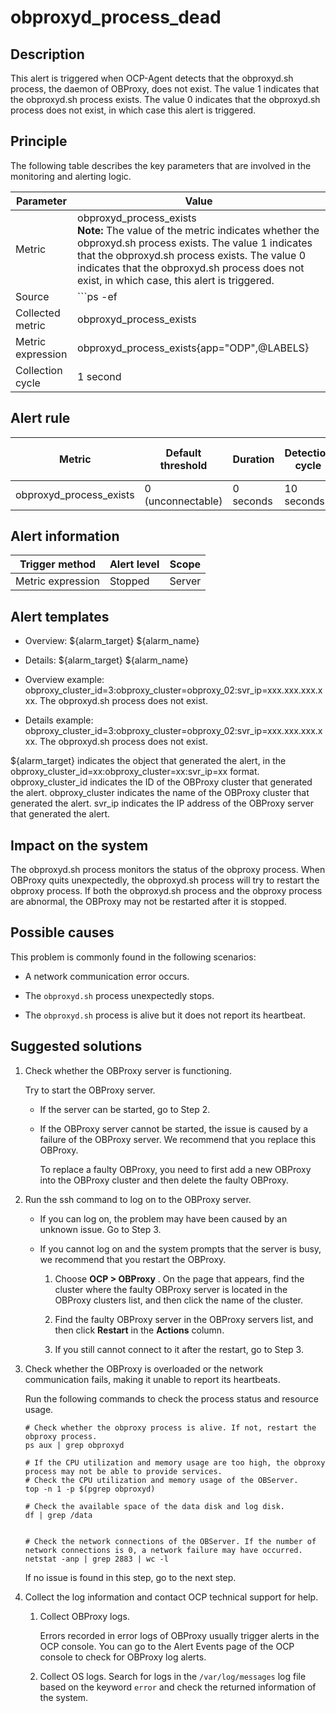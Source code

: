 obproxyd_process_dead
==========================================



Description
--------------------------------

This alert is triggered when OCP-Agent detects that the obproxyd.sh process, the daemon of OBProxy, does not exist. The value 1 indicates that the obproxyd.sh process exists. The value 0 indicates that the obproxyd.sh process does not exist, in which case this alert is triggered.

Principle
------------------------------

The following table describes the key parameters that are involved in the monitoring and alerting logic.


|     Parameter     |                                                                                                                                                       Value                                                                                                                                                       |
|-------------------|-------------------------------------------------------------------------------------------------------------------------------------------------------------------------------------------------------------------------------------------------------------------------------------------------------------------|
| Metric            | obproxyd_process_exists </br>**Note:**  The value of the metric indicates whether the obproxyd.sh process exists. The value 1 indicates that the obproxyd.sh process exists. The value 0 indicates that the obproxyd.sh process does not exist, in which case, this alert is triggered. |
| Source            | ```ps -ef|grep -w obproxyd.sh|grep -v grep|wc -l ```  </br>**Note**  The metric source of this alert is special. OCP-Agent runs the preceding Linux command to verify whether the daemon of OBProxy exists.                                                         |
| Collected metric  | obproxyd_process_exists                                                                                                                                                                                                                                                                                           |
| Metric expression | obproxyd_process_exists{app="ODP",@LABELS}                                                                                                                                                                                                                                                                        |
| Collection cycle  | 1 second                                                                                                                                                                                                                                                                                                          |



Alert rule
-------------------------------



|         Metric          | Default threshold | Duration  | Detection cycle | Time before clearance |
|-------------------------|-------------------|-----------|-----------------|-----------------------|
| obproxyd_process_exists | 0 (unconnectable) | 0 seconds | 10 seconds      | 5 minutes             |



Alert information
--------------------------------------



|  Trigger method   | Alert level | Scope  |
|-------------------|-------------|--------|
| Metric expression | Stopped     | Server |



Alert templates
------------------------------------

* Overview: \${alarm_target} ${alarm_name}



* Details: \${alarm_target} ${alarm_name}



* Overview example: obproxy_cluster_id=3:obproxy_cluster=obproxy_02:svr_ip=xxx.xxx.xxx.xxx. The obproxyd.sh process does not exist.



* Details example: obproxy_cluster_id=3:obproxy_cluster=obproxy_02:svr_ip=xxx.xxx.xxx.xxx. The obproxyd.sh process does not exist.






${alarm_target} indicates the object that generated the alert, in the obproxy_cluster_id=xx:obproxy_cluster=xx:svr_ip=xx format. obproxy_cluster_id indicates the ID of the OBProxy cluster that generated the alert. obproxy_cluster indicates the name of the OBProxy cluster that generated the alert. svr_ip indicates the IP address of the OBProxy server that generated the alert.

Impact on the system
-----------------------------------------

The obproxyd.sh process monitors the status of the obproxy process. When OBProxy quits unexpectedly, the obproxyd.sh process will try to restart the obproxy process. If both the obproxyd.sh process and the obproxy process are abnormal, the OBProxy may not be restarted after it is stopped.

Possible causes
------------------------------------

This problem is commonly found in the following scenarios:

* A network communication error occurs.



* The `obproxyd.sh` process unexpectedly stops.



* The `obproxyd.sh` process is alive but it does not report its heartbeat.






**Suggested solutions**
--------------------------------------------

1. Check whether the OBProxy server is functioning.

   Try to start the OBProxy server.
   * If the server can be started, go to Step 2.



   * If the OBProxy server cannot be started, the issue is caused by a failure of the OBProxy server. We recommend that you replace this OBProxy.

     To replace a faulty OBProxy, you need to first add a new OBProxy into the OBProxy cluster and then delete the faulty OBProxy.





2. Run the ssh command to log on to the OBProxy server.

   * If you can log on, the problem may have been caused by an unknown issue. Go to Step 3.



   * If you cannot log on and the system prompts that the server is busy, we recommend that you restart the OBProxy.

     1. Choose **OCP \> OBProxy** . On the page that appears, find the cluster where the faulty OBProxy server is located in the OBProxy clusters list, and then click the name of the cluster.



     2. Find the faulty OBProxy server in the OBProxy servers list, and then click **Restart** in the **Actions** column.



     3. If you still cannot connect to it after the restart, go to Step 3.









3. Check whether the OBProxy is overloaded or the network communication fails, making it unable to report its heartbeats.

   Run the following commands to check the process status and resource usage.

   ```shell
   # Check whether the obproxy process is alive. If not, restart the obproxy process.
   ps aux | grep obproxyd

   # If the CPU utilization and memory usage are too high, the obproxy process may not be able to provide services.
   # Check the CPU utilization and memory usage of the OBServer.
   top -n 1 -p $(pgrep obproxyd)

   # Check the available space of the data disk and log disk.
   df | grep /data


   # Check the network connections of the OBServer. If the number of network connections is 0, a network failure may have occurred.
   netstat -anp | grep 2883 | wc -l
   ```



   If no issue is found in this step, go to the next step.


4. Collect the log information and contact OCP technical support for help.

   1. Collect OBProxy logs.

      Errors recorded in error logs of OBProxy usually trigger alerts in the OCP console. You can go to the Alert Events page of the OCP console to check for OBProxy log alerts.


   2. Collect OS logs. Search for logs in the `/var/log/messages` log file based on the keyword `error` and check the returned information of the system.







